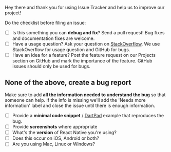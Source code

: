 Hey there and thank you for using Issue Tracker and help us to improve our project!

Do the checklist before filing an issue:

- [ ] Is this something you can **debug and fix**? Send a pull request! Bug fixes and documentation fixes are welcome.
- [ ] Have a usage question? Ask your question on [StackOverflow](https://stackoverflow.com/). We use StackOverflow for usage question and GitHub for bugs.
- [ ] Have an idea for a feature? Post the feature request on our Projects section on GitHub and mark the importance of the feature. GitHub issues should only be used for bugs. 
  
None of the above, create a bug report
------------------------------------------------------------------

Make sure to add **all the information needed to understand the bug** so that someone can help. If the info is missing we'll add the 'Needs more information' label and close the issue until there is enough information.

- [ ] Provide a **minimal code snippet** / [DartPad](https://dartpad.dev/) example that reproduces the bug.
- [ ] Provide **screenshots** where appropriate
- [ ] What's the **version** of React Native you're using?
- [ ] Does this occur on iOS, Android or both?
- [ ] Are you using Mac, Linux or Windows?
